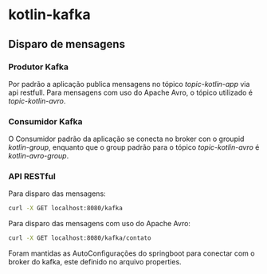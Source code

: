 # kotlin-kafka

## Disparo de mensagens

### Produtor Kafka
Por padrão a aplicação publica mensagens no tópico _topic-kotlin-app_ via api restfull. Para mensagens com uso do Apache Avro, o tópico utilizado é *topic-kotlin-avro*. 

### Consumidor Kafka
O Consumidor padrão da aplicação se conecta no broker con o groupid *kotlin-group*, enquanto que o group padrão para o tópico *topic-kotlin-avro* é *kotlin-avro-group*.

### API RESTful
Para disparo das mensagens:
```sh
curl -X GET localhost:8080/kafka
```

Para disparo das mensagens com uso do Apache Avro:
```sh
curl -X GET localhost:8080/kafka/contato
```

Foram mantidas as AutoConfigurações do springboot para conectar com o broker do kafka, este definido no arquivo properties.
